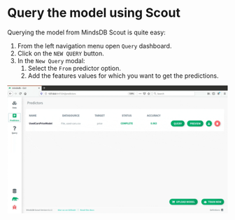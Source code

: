 # Query the model using Scout


Querying the model from MindsDB Scout is quite easy:

1. From the left navigation menu open `Query` dashboard.
2. Click on the `NEW QUERY` button.
3. In the `New Query` modal:
    1. Select the `From` predictor option.
    2. Add the features values for which you want to get the predictions.

![Qury from Scout](/assets/predictors/query-scout.gif)